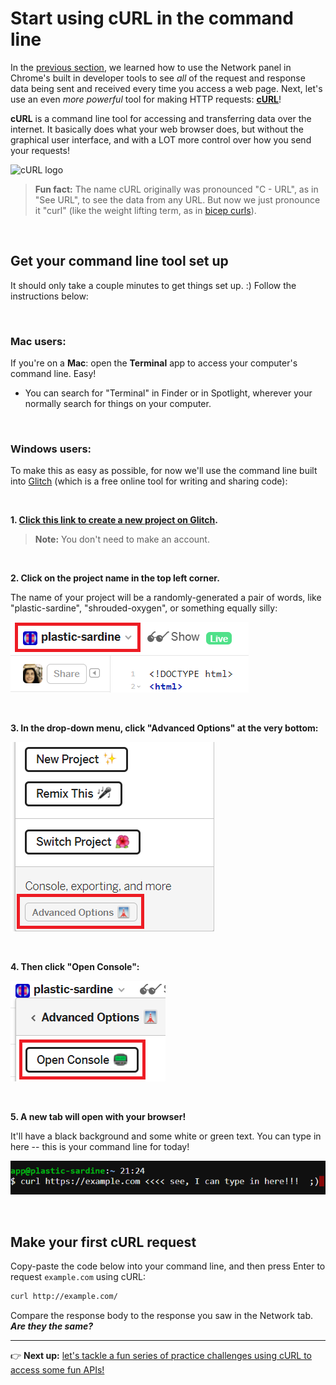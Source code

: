 # Start using cURL in the command line

In the [previous section](https://github.com/LearningNerd/intro-apis-workshop/blob/master/network-tab.md), we learned how to use the Network panel in Chrome's built in developer tools to see *all* of the request and response data being sent and received every time you access a web page. Next, let's use an even *more powerful* tool for making HTTP requests: [**cURL**](https://en.wikipedia.org/wiki/CURL)!

**cURL** is a command line tool for accessing and transferring data over the internet. It basically does what your web browser does, but without the graphical user interface, and with a LOT more control over how you send your requests!

![cURL logo](https://upload.wikimedia.org/wikipedia/commons/thumb/8/8a/Curl-logo.svg/320px-Curl-logo.svg.png)

  > **Fun fact:** The name cURL originally was pronounced "C - URL", as in "See URL", to see the data from any URL. But now we just pronounce it "curl" (like the weight lifting term, as in [bicep curls](https://en.wikipedia.org/wiki/Biceps_curl)).

<br/>

## Get your command line tool set up

It should only take a couple minutes to get things set up. :) Follow the instructions below:

<br/>

### Mac users:

If you're on a **Mac**: open the **Terminal** app to access your computer's command line. Easy!

  - You can search for "Terminal" in Finder or in Spotlight, wherever your normally search for things on your computer.

<br/>

### Windows users:

To make this as easy as possible, for now we'll use the command line built into [Glitch](https://glitch.com) (which is a free online tool for writing and sharing code):

<br/>

**1. [Click this link to **create a new project on Glitch**](https://glitch.com/edit/#!/remix/hello-website).**

  > **Note:** You don't need to make an account.

<br/>

**2. Click on the project name in the top left corner.**

The name of your project will be a randomly-generated a pair of words, like "plastic-sardine", "shrouded-oxygen", or something equally silly:

![Glitch project link](https://github.com/LearningNerd/intro-apis-workshop/blob/master/images/glitch-1.png)

<br/>

**3. In the drop-down menu, click "Advanced Options" at the very bottom:**

![Glitch advanced options menu](https://github.com/LearningNerd/intro-apis-workshop/blob/master/images/glitch-2.png)

<br/>

**4. Then click "Open Console":**
  
![Glitch open console](https://github.com/LearningNerd/intro-apis-workshop/blob/master/images/glitch-3.png)

<br/>

**5. A new tab will open with your browser!**

It'll have a black background and some white or green text. You can type in here -- this is your command line for today!

![Using the console in Glitch](https://github.com/LearningNerd/intro-apis-workshop/blob/master/images/glitch-4.png)

<br/>

## Make your first cURL request

Copy-paste the code below into your command line, and then press Enter to request `example.com` using cURL:

```bash
curl http://example.com/
```

Compare the response body to the response you saw in the Network tab. ***Are they the same?***

<hr/>

:point_right: **Next up:** [let's tackle a fun series of practice challenges using cURL to access some fun APIs!](https://github.com/LearningNerd/intro-apis-workshop/blob/master/api-challenges-1.md)

